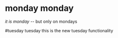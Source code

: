 # monday monday
_it is monday_ -- but only on mondays

#tuesday tuesday
this is the new tuesday functionality
